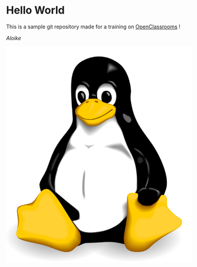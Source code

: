 # Hello World

This is a sample git repository made for a training on [OpenClassrooms](http://www.openclassrooms.com) !


*Aloike*

![Tux](Tux.svg)
